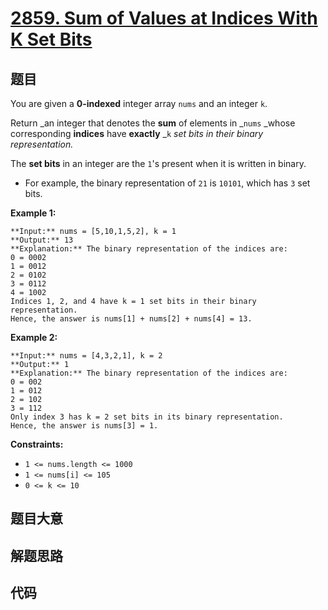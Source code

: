 # [2859. Sum of Values at Indices With K Set Bits](https://leetcode.com/problems/sum-of-values-at-indices-with-k-set-bits)

## 题目

You are given a **0-indexed** integer array `nums` and an integer `k`.

Return _an integer that denotes the **sum** of elements in _`nums` _whose
corresponding **indices** have **exactly** _`k` _set bits in their binary
representation._

The **set bits** in an integer are the `1`'s present when it is written in
binary.

  * For example, the binary representation of `21` is `10101`, which has `3` set bits.



**Example 1:**

    
    
    **Input:** nums = [5,10,1,5,2], k = 1
    **Output:** 13
    **Explanation:** The binary representation of the indices are: 
    0 = 0002
    1 = 0012
    2 = 0102
    3 = 0112
    4 = 1002 
    Indices 1, 2, and 4 have k = 1 set bits in their binary representation.
    Hence, the answer is nums[1] + nums[2] + nums[4] = 13.

**Example 2:**

    
    
    **Input:** nums = [4,3,2,1], k = 2
    **Output:** 1
    **Explanation:** The binary representation of the indices are:
    0 = 002
    1 = 012
    2 = 102
    3 = 112
    Only index 3 has k = 2 set bits in its binary representation.
    Hence, the answer is nums[3] = 1.
    



**Constraints:**

  * `1 <= nums.length <= 1000`
  * `1 <= nums[i] <= 105`
  * `0 <= k <= 10`


## 题目大意

## 解题思路

## 代码

```javascript

```
